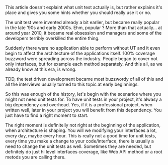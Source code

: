 This article doesn't explaint what unit test actually is, but rather explains it's place and gives you some hints whether you should really use it or no.

The unit test were invented already a bit earlier, but became really popular in the late ’90s and early 2000s.
Ehm, popular ? More than that actually... at around year 2010, it became real obsession and managers and some of the developers terribly overkilled the entire thing.

Suddenly there were no application able to perform without UT and it even begin to affect the architecture of the applications itself. 100% coverage buzzword were spreading across the industry. People began to cover not only interfaces, but for example each method separately. And this all, as we already know at this era, is wrong.

TDD, the test driven development became most buzzwordy of all of this and all the interviews usually turned to this topic at early beginnings.

So this was enough of the history, let's begin with the scenarios where you might not need unit tests for.
To have unit tests in your project, it's alwasy a big dependency and overhead. Yes, if it is a professional project,  when written well, later in your project you will benefit from this dependency. You just have to find a right moment to start. 

The right moment is definitelly not right at the beginning of the application, when architecture is shaping. You will we modifying your interfaces a lot, every day, maybe every hour. This is really not a good time for unit tests, every time you make a change to your code/interface, there is usually a need to change the unit tests as well. Sometimes they are needed, but definitely do just hi level interfaces coverage, like Web API method or a root metods you are calling there. 
<!--stackedit_data:
eyJoaXN0b3J5IjpbNjQxMDAyNjExLC0xMjA0NTIyOTYwLDk3MD
gxODQ2OCwyMDQ4MjQ5NDAwLDE2OTc4MDEyMDcsLTExOTE2NTI1
NDQsNzU5NjI2ODI0LC0xMzU1ODYyNDkxLC0xODU4MjY4OTg2LC
0yMzQ1NTUyMDYsLTcyNTEyMTA1LDQ5NzgxODgxMCwtMjA4ODc0
NjYxMl19
-->